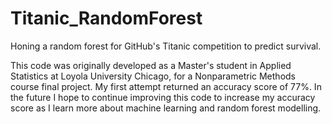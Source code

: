 # Titanic_RandomForest
Honing a random forest for GitHub's Titanic competition to predict survival.

This code was originally developed as a Master's student in Applied Statistics at Loyola University Chicago, for a Nonparametric Methods course final project. My first attempt returned an accuracy score of 77%. In the future I hope to continue improving this code to increase my accuracy score as I learn more about machine learning and random forest modelling. 
